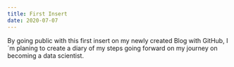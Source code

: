 ```yaml
---
title: First Insert
date: 2020-07-07
---
```

By going public with this first insert on my newly created Blog with GitHub,
I´m planing to create a diary of my steps going forward on my journey on becoming a data scientist.
